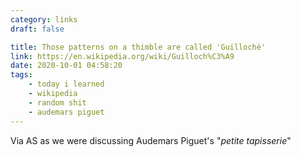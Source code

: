 ```yaml
---
category: links
draft: false

title: Those patterns on a thimble are called 'Guilloché'
link: https://en.wikipedia.org/wiki/Guilloch%C3%A9
date: 2020-10-01 04:58:20
tags:
    - today i learned
    - wikipedia
    - random shit
    - audemars piguet
---
```


Via AS as we were discussing Audemars Piguet's "_petite tapisserie_"

